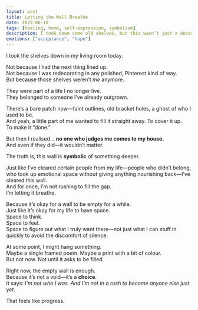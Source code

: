 ```yaml
---
layout: post
title: Letting the Wall Breathe
date: 2025-06-18
tags: [healing, home, self-expression, symbolism]
description: I took down some old shelves, but this wasn’t just a decorating decision—it was something far more personal. And for once, I’m not rushing to fill the space.
emotions: ["acceptance", "hope"]
---
```


I took the shelves down in my living room today.

Not because I had the next thing lined up.  
Not because I was redecorating in any polished, Pinterest kind of way.  
But because those shelves weren’t *me* anymore.

They were part of a life I no longer live.  
They belonged to someone I’ve already outgrown.

There’s a bare patch now—faint outlines, old bracket holes, a ghost of who I used to be.  
And yeah, a little part of me wanted to fill it straight away. To cover it up.  
To make it “done.”

But then I realised... **no one who judges me comes to my house.**  
And even if they did—it wouldn’t matter.

The truth is, this wall is **symbolic** of something deeper.

Just like I’ve cleared certain people from my life—people who didn’t belong, who took up emotional space without giving anything nourishing back—I’ve cleared this wall.  
And for once, I’m not rushing to fill the gap.  
I’m letting it breathe.

Because it’s okay for a wall to be empty for a while.  
Just like it’s okay for my life to have space.  
Space to think.  
Space to feel.  
Space to figure out what I truly want there—not just what I can stuff in quickly to avoid the discomfort of silence.

At some point, I might hang something.  
Maybe a single framed poem. Maybe a print with a bit of colour.  
But not now. Not until it asks to be filled.

Right now, the empty wall is enough.  
Because it’s not a void—it’s a **choice**.  
It says: *I’m not who I was. And I’m not in a rush to become anyone else just yet.*

That feels like progress.